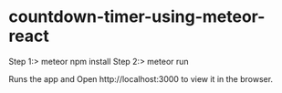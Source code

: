 # countdown-timer-using-meteor-react

Step 1:> meteor npm install 
Step 2:> meteor run


Runs the app and Open http://localhost:3000 to view it in the browser.
